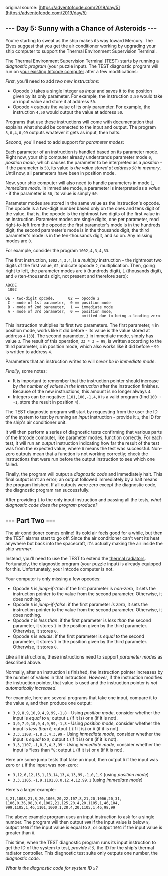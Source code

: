 original source: [https://adventofcode.com/2019/day/5](https://adventofcode.com/2019/day/5)
## --- Day 5: Sunny with a Chance of Asteroids ---
You're starting to sweat as the ship makes its way toward Mercury.  The Elves suggest that you get the air conditioner working by upgrading your ship computer to support the Thermal Environment Supervision Terminal.

The Thermal Environment Supervision Terminal (TEST) starts by running a *diagnostic program* (your puzzle input).  The TEST diagnostic program will run on [your existing Intcode computer](2) after a few modifications:

*First*, you'll need to add *two new instructions*:


 - Opcode `3` takes a single integer as *input* and saves it to the position given by its only parameter. For example, the instruction `3,50` would take an input value and store it at address `50`.
 - Opcode `4` *outputs* the value of its only parameter. For example, the instruction `4,50` would output the value at address `50`.

Programs that use these instructions will come with documentation that explains what should be connected to the input and output. The program `3,0,4,0,99` outputs whatever it gets as input, then halts.

*Second*, you'll need to add support for *parameter modes*:

Each parameter of an instruction is handled based on its parameter mode.  Right now, your ship computer already understands parameter mode `0`, *position mode*, which causes the parameter to be interpreted as a *position* - if the parameter is `50`, its value is *the value stored at address `50` in memory*. Until now, all parameters have been in position mode.

Now, your ship computer will also need to handle parameters in mode `1`, *immediate mode*. In immediate mode, a parameter is interpreted as a *value* - if the parameter is `50`, its value is simply *`50`*.

Parameter modes are stored in the same value as the instruction's opcode.  The opcode is a two-digit number based only on the ones and tens digit of the value, that is, the opcode is the rightmost two digits of the first value in an instruction. Parameter modes are single digits, one per parameter, read right-to-left from the opcode: the first parameter's mode is in the hundreds digit, the second parameter's mode is in the thousands digit, the third parameter's mode is in the ten-thousands digit, and so on. Any missing modes are `0`.

For example, consider the program `1002,4,3,4,33`.

The first instruction, `1002,4,3,4`, is a *multiply* instruction - the rightmost two digits of the first value, `02`, indicate opcode `2`, multiplication.  Then, going right to left, the parameter modes are `0` (hundreds digit), `1` (thousands digit), and `0` (ten-thousands digit, not present and therefore zero):

```
ABCDE
 1002

DE - two-digit opcode,      02 == opcode 2
 C - mode of 1st parameter,  0 == position mode
 B - mode of 2nd parameter,  1 == immediate mode
 A - mode of 3rd parameter,  0 == position mode,
                                  omitted due to being a leading zero
```

This instruction multiplies its first two parameters.  The first parameter, `4` in position mode, works like it did before - its value is the value stored at address `4` (`33`). The second parameter, `3` in immediate mode, simply has value `3`. The result of this operation, `33 * 3 = 99`, is written according to the third parameter, `4` in position mode, which also works like it did before - `99` is written to address `4`.

Parameters that an instruction writes to will *never be in immediate mode*.

*Finally*, some notes:


 - It is important to remember that the instruction pointer should increase by *the number of values in the instruction* after the instruction finishes. Because of the new instructions, this amount is no longer always `4`.
 - Integers can be negative: `1101,100,-1,4,0` is a valid program (find `100 + -1`, store the result in position `4`).

The TEST diagnostic program will start by requesting from the user the ID of the system to test by running an *input* instruction - provide it `1`, the ID for the ship's air conditioner unit.

It will then perform a series of diagnostic tests confirming that various parts of the Intcode computer, like parameter modes, function correctly. For each test, it will run an *output* instruction indicating how far the result of the test was from the expected value, where `0` means the test was successful.  Non-zero outputs mean that a function is not working correctly; check the instructions that were run before the output instruction to see which one failed.

Finally, the program will output a *diagnostic code* and immediately halt. This final output isn't an error; an output followed immediately by a halt means the program finished.  If all outputs were zero except the diagnostic code, the diagnostic program ran successfully.

After providing `1` to the only input instruction and passing all the tests, *what diagnostic code does the program produce?*


## --- Part Two ---
The air conditioner comes online! Its cold air feels good for a while, but then the TEST alarms start to go off. Since the air conditioner can't vent its heat anywhere but back into the spacecraft, it's actually making the air inside the ship *warmer*.

Instead, you'll need to use the TEST to extend the [thermal radiators](https://en.wikipedia.org/wiki/Spacecraft_thermal_control). Fortunately, the diagnostic program (your puzzle input) is already equipped for this.  Unfortunately, your Intcode computer is not.

Your computer is only missing a few opcodes:


 - Opcode `5` is *jump-if-true*: if the first parameter is *non-zero*, it sets the instruction pointer to the value from the second parameter. Otherwise, it does nothing.
 - Opcode `6` is *jump-if-false*: if the first parameter *is zero*, it sets the instruction pointer to the value from the second parameter. Otherwise, it does nothing.
 - Opcode `7` is *less than*: if the first parameter is *less than* the second parameter, it stores `1` in the position given by the third parameter.  Otherwise, it stores `0`.
 - Opcode `8` is *equals*: if the first parameter is *equal to* the second parameter, it stores `1` in the position given by the third parameter.  Otherwise, it stores `0`.

Like all instructions, these instructions need to support *parameter modes* as described above.

Normally, after an instruction is finished, the instruction pointer increases by the number of values in that instruction. *However*, if the instruction modifies the instruction pointer, that value is used and the instruction pointer is *not automatically increased*.

For example, here are several programs that take one input, compare it to the value `8`, and then produce one output:


 - `3,9,8,9,10,9,4,9,99,-1,8` - Using *position mode*, consider whether the input is *equal to* `8`; output `1` (if it is) or `0` (if it is not).
 - `3,9,7,9,10,9,4,9,99,-1,8` - Using *position mode*, consider whether the input is *less than* `8`; output `1` (if it is) or `0` (if it is not).
 - `3,3,1108,-1,8,3,4,3,99` - Using *immediate mode*, consider whether the input is *equal to* `8`; output `1` (if it is) or `0` (if it is not).
 - `3,3,1107,-1,8,3,4,3,99` - Using *immediate mode*, consider whether the input is *less than *`8`; output `1` (if it is) or `0` (if it is not).

Here are some jump tests that take an input, then output `0` if the input was zero or `1` if the input was non-zero:


 - `3,12,6,12,15,1,13,14,13,4,13,99,-1,0,1,9` (using *position mode*)
 - `3,3,1105,-1,9,1101,0,0,12,4,12,99,1` (using *immediate mode*)

Here's a larger example:

```
3,21,1008,21,8,20,1005,20,22,107,8,21,20,1006,20,31,
1106,0,36,98,0,0,1002,21,125,20,4,20,1105,1,46,104,
999,1105,1,46,1101,1000,1,20,4,20,1105,1,46,98,99
```

The above example program uses an input instruction to ask for a single number.  The program will then output `999` if the input value is below `8`, output `1000` if the input value is equal to `8`, or output `1001` if the input value is greater than `8`.

This time, when the TEST diagnostic program runs its input instruction to get the ID of the system to test, *provide it `5`*, the ID for the ship's thermal radiator controller. This diagnostic test suite only outputs one number, the *diagnostic code*.

*What is the diagnostic code for system ID `5`?*


